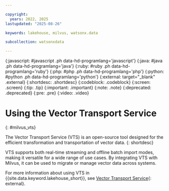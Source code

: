 ```yaml
---

copyright:
  years: 2022, 2025
lastupdated: "2025-08-26"

keywords: lakehouse, milvus, watsonx.data

subcollection: watsonxdata

---
```


{:javascript: #javascript .ph data-hd-programlang='javascript'}
{:java: #java .ph data-hd-programlang='java'}
{:ruby: #ruby .ph data-hd-programlang='ruby'}
{:php: #php .ph data-hd-programlang='php'}
{:python: #python .ph data-hd-programlang='python'}
{:external: target="_blank" .external}
{:shortdesc: .shortdesc}
{:codeblock: .codeblock}
{:screen: .screen}
{:tip: .tip}
{:important: .important}
{:note: .note}
{:deprecated: .deprecated}
{:pre: .pre}
{:video: .video}

# Using the Vector Transport Service
{: #milvus_vts}

The Vector Transport Service (VTS) is an open-source tool designed for the efficient transformation and transportation of vector data.
{: shortdesc}

VTS supports both real-time streaming and offline batch import modes, making it versatile for a wide range of use cases. By integrating VTS with Milvus, it can be used to migrate or manage vector data across systems.

For more information about using VTS in  {{site.data.keyword.lakehouse_short}}, see [Vector Transport Service](https://community.ibm.com/community/user/blogs/gifi-siby/2025/07/14/vts-vector-transport-service){: external}.
